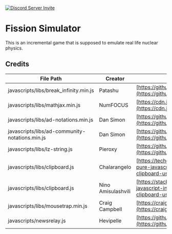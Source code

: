 [![Discord Server Invite](https://img.shields.io/badge/Discord-Redfire's%20Stuff-7289DA)](https://discord.gg/RyQwwzW)

# Fission Simulator
This is an incremental game that is supposed to emulate real life nuclear physics.

## Credits
| File Path | Creator | Website |
| ------------- | ------------ | ------------ |
| javascripts/libs/break_infinity.min.js | Patashu | [https://github.com/Patashu/break_infinity.js/releases/tag/v1.1.0/](https://github.com/Patashu/break_infinity.js/releases/tag/v1.1.0/)|
| javascripts/libs/mathjax.min.js | NumFOCUS | [https://cdn.jsdelivr.net/npm/mathjax@3/es5/tex-mml-chtml.js](https://cdn.jsdelivr.net/npm/mathjax@3/es5/tex-mml-chtml.js) |
| javascripts/libs/ad-notations.min.js | Dan Simon | [https://github.com/antimatter-dimensions/notations/releases/tag/v1.2.3/](https://github.com/antimatter-dimensions/notations/releases/tag/v1.2.3/) |
| javascripts/libs/ad-community-notations.min.js | Dan Simon | [https://github.com/antimatter-dimensions/notations/releases/tag/v1.2.3/](https://github.com/antimatter-dimensions/notations/releases/tag/v1.2.3/) |
| javascripts/libs/lz-string.js | Pieroxy | [https://github.com/pieroxy/lz-string/blob/master/libs/lz-string.js/](https://github.com/pieroxy/lz-string/blob/master/libs/lz-string.js/) |
| javascripts/libs/clipboard.js | Chalarangelo | [https://techoverflow.net/2018/03/30/copying-strings-to-the-clipboard-using-pure-javascript/](https://techoverflow.net/2018/03/30/copying-strings-to-the-clipboard-using-pure-javascript/) |
| javascripts/libs/clipboard.js | Nino Amisulashvili | [https://stackoverflow.com/questions/34045777/copy-to-clipboard-using-javascript-in-ios/](https://stackoverflow.com/questions/34045777/copy-to-clipboard-using-javascript-in-ios/) |
| javascripts/libs/mousetrap.min.js | Craig Campbell | [https://craig.global.ssl.fastly.net/js/mousetrap/mousetrap.min.js?a4098](https://craig.global.ssl.fastly.net/js/mousetrap/mousetrap.min.js?a4098/) |
| javascripts/newsrelay.js | Hevipelle | [https://github.com/IvarK/IvarK.github.io/blob/master/javascripts/core/newsticker.js/](https://github.com/IvarK/IvarK.github.io/blob/master/javascripts/core/newsticker.js/) |